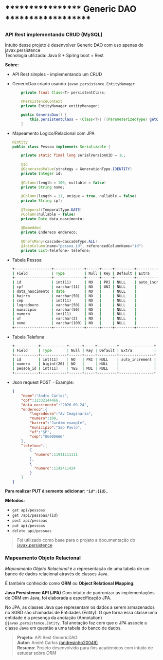 # **************** Generic DAO ******************
### API Rest implementando CRUD (MySQL) 

Intuito desse projeto é desenvolver Generic DAO com uso apenas do javax.persistence  
Tecnologia utilizada: Java 8 + Spring boot + Rest

**Sobre:**

- API Rest simples - implementando um CRUD
- GenericDao criado usando `javax.persistence.EntityManager`
    ```Java
    	private final Class<T> persistentClass;
    
    	@PersistenceContext
    	private EntityManager entityManager;
    
    	public GenericDao() {
    		this.persistentClass = (Class<T>) ((ParameterizedType) getClass().getGenericSuperclass()).getActualTypeArguments()[0];
    	}
    ```
- Mapeamento Logico/Relacional com JPA
    ```Java
    @Entity
    public class Pessoa implements Serializable {

	    private static final long serialVersionUID = 1L;
	    
        @Id
    	@GeneratedValue(strategy = GenerationType.IDENTITY)
    	private Integer id;
    	
    	@Column(length = 100, nullable = false)
    	private String nome;
    	
    	@Column(length = 11, unique = true, nullable = false)
    	private String cpf;
    	
    	@Temporal(TemporalType.DATE)
    	@Column(nullable = false)
    	private Date data_nascimento;
    	
    	@Embedded
    	private Endereco endereco;
    	
    	@OneToMany(cascade=CascadeType.ALL)
    	@JoinColumn(name="pessoa_id", referencedColumnName="id")
	    private List<Telefone> telefone;
    ```
- Tabela Pessoa  
    ```cmd
    +-----------------+--------------+------+-----+---------+----------------+
    | Field           | Type         | Null | Key | Default | Extra          |
    +-----------------+--------------+------+-----+---------+----------------+
    | id              | int(11)      | NO   | PRI | NULL    | auto_increment |
    | cpf             | varchar(11)  | NO   | UNI | NULL    |                |
    | data_nascimento | date         | NO   |     | NULL    |                |
    | bairro          | varchar(50)  | NO   |     | NULL    |                |
    | cep             | int(11)      | NO   |     | NULL    |                |
    | logradouro      | varchar(50)  | NO   |     | NULL    |                |
    | municipio       | varchar(50)  | NO   |     | NULL    |                |
    | numero          | int(11)      | NO   |     | NULL    |                |
    | uf              | varchar(2)   | NO   |     | NULL    |                |
    | nome            | varchar(100) | NO   |     | NULL    |                |
    +-----------------+--------------+------+-----+---------+----------------+
    ```
- Tabela Telefone  
    ```cmd
    +-----------+------------+------+-----+---------+----------------+
    | Field     | Type       | Null | Key | Default | Extra          |
    +-----------+------------+------+-----+---------+----------------+
    | id        | int(11)    | NO   | PRI | NULL    | auto_increment |
    | numero    | bigint(20) | NO   |     | NULL    |                |
    | pessoa_id | int(11)    | YES  | MUL | NULL    |                |
    +-----------+------------+------+-----+---------+----------------+
    ```

- Json request POST - Example:
    ```Json
    {
        "nome":"Andre Carlos",
        "cpf":12332144466,
        "data_nascimento":"2020-09-24",
        "endereco":{
            "logradouro":"Av Imaginaria",
            "numero":100,
            "bairro":"Jardim example",
            "municipio":"Sao Paulo",
            "uf":"SP",
            "cep":"06000666"
        },
        "telefone":[
            {
              "numero":11911111111
            },
            {
              "numero":1142411424
            }
        ]
    }
    ```
**Para realizar PUT é somente adicionar: `"id":{id},`**

**Métodos:**
- `get api/pessoas`
- `get /api/pessoas/{id}`
- `post api/pessoas`
- `put api/pessoas`
- `delete api/pessoas`


>Foi utilizado como base para o projeto a documentação do [javax.persistence](https://docs.oracle.com/javaee/7/api/javax/persistence/package-summary.html)             


### Mapeamento Objeto Relacional
*Mapeamento Objeto Relacional* é a representação de uma tabela de um banco de dados relacional através de classes Java.

É também conhecido como **ORM** ou **Object Relational Mapping**.

**Java Persistence API (JPA)**
Com intuito de padronizar as implementações de ORM em Java, foi elaborada a especificação JPA.

No JPA, as classes Java que representam os dados a serem armazenados no SGBD são chamadas de Entidades (Entity). O que torna essa classe uma entidade é a presença da anotação (Annotation) `@javax.persistence.Entity`. Tal anotação faz com que o JPA associe a classe Java em questão a uma tabela do banco de dados.

> **Projeto:** API Rest GenericDAO      
> **Autor:** André Carlos [(andresinho20049)](https://github.com/andresinho20049)       
> **Resumo:** Projeto desenvolvido para fins academicos com intuito de estudar sobre *ORM*